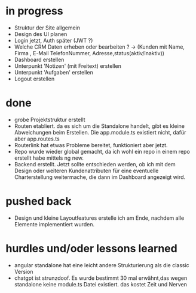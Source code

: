 # in progress
- Struktur der Site allgemein 
- Design des UI planen
- Login jetzt, Auth später (JWT ?)
- Welche CRM Daten erheben oder bearbeiten ? -> (Kunden mit Name, Firma , E-Mail    TelefonNummer, Adresse,status(aktiv/inaktiv))
- Dashboard erstellen
- Unterpunkt  'Notizen' (mit Freitext) erstellen
-  Unterpunkt 'Aufgaben' erstellen
- Logout erstellen

# done
-  grobe Projektstruktur erstellt
- Routen etabliert. da es sich um die Standalone handelt, gibt es kleine Abweichungen beim Erstellen. Die app.module.ts existiert nicht, dafür aber app.routes.ts 
- Routerlink hat etwas Probleme bereitet, funktioniert aber jetzt.
- Repo wurde wieder global gemacht, da ich wohl ein repo in einem repo erstellt habe mittels ng new.
- Backend erstellt. Jetzt sollte entschieden werden, ob ich mit dem Design oder weiteren Kundenattributen für eine eventuelle Charterstellung weitermache, die dann im Dashboard angezeigt wird.

# pushed back
- Design und kleine Layoutfeatures erstelle ich am Ende, nachdem alle Elemente implementiert wurden.


# hurdles und/oder lessons learned
- angular standalone hat eine leicht andere Strukturierung als die classic Version
- chatgpt ist strunzdoof. Es wurde bestimmt 30 mal erwähnt,das wegen standalone keine module.ts Datei existiert. das kostet Zeit und Nerven
